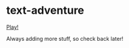 # text-adventure

[Play!](https://rawgithub.com/eyeofmidas/text-adventure/master/index.html)

Always adding more stuff, so check back later!
